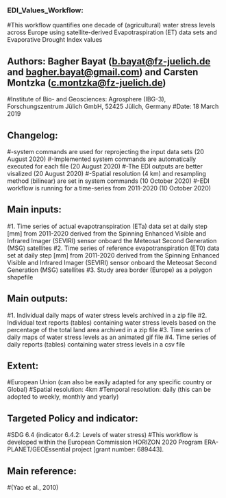 ### EDI_Values_Workflow:
#This workflow quantifies one decade of (agricultural) water stress levels across Europe using satellite-derived Evapotraspiration (ET) data sets and Evaporative Drought Index values

## Authors: Bagher Bayat (b.bayat@fz-juelich.de and bagher.bayat@gmail.com) and Carsten Montzka (c.montzka@fz-juelich.de)
#Institute of Bio- and Geosciences: Agrosphere (IBG-3), Forschungszentrum Jülich GmbH, 52425 Jülich, Germany
#Date:  18 March 2019

## Changelog:
#-system commands are used for reprojecting the input data sets (20 August 2020)
#-Implemented system commands are automatically executed for each file (20 August 2020)
#-The EDI outputs are better visalized (20 August 2020)
#-Spatial resolution (4 km) and resampling method (bilinear) are set in system commands (10 October 2020)
#-EDI workflow is running for a time-series from 2011-2020 (10 October 2020)

## Main inputs: 
#1. Time series of actual evapotranspiration (ETa) data set at daily step [mm] from 2011-2020 derived from the Spinning Enhanced Visible and Infrared Imager (SEVIRI) sensor onboard the Meteosat Second Generation (MSG) satellites 
#2. Time series of reference evapotranspiration (ET0) data set at daily step [mm] from 2011-2020 derived from the Spinning Enhanced Visible and Infrared Imager (SEVIRI) sensor onboard the Meteosat Second Generation (MSG) satellites
#3. Study area border (Europe) as a polygon shapefile

## Main outputs:
#1. Individual daily maps of water stress levels archived in a zip file
#2. Individual text reports (tables) containing water stress levels based on the percentage of the total land area archived in a zip file
#3. Time series of daily maps of water stress levels as an animated gif file
#4. Time series of daily reports (tables) containing water stress levels in a csv file

## Extent:
#European Union (can also be easily adapted for any specific country or Global)
#Spatial resolution: 4km
#Temporal resolution: daily (this can be adopted to weekly, monthly and yearly)

## Targeted Policy and indicator:
#SDG 6.4 (indicator 6.4.2: Levels of water stress)
#This workflow is developed within the European Commission HORIZON 2020 Program ERA-PLANET/GEOEssential project [grant number: 689443].

## Main reference:
#(Yao et al., 2010)
